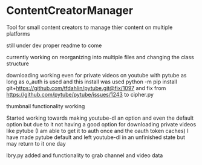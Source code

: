 # ContentCreatorManager
Tool for small content creators to manage thier content on multiple platforms

still under dev proper readme to come

currently working on reorganizing into multiple files and changing the class structure

downloading working even for private videos on youtube with pytube as long as o_auth is used and this install was used python -m pip install git+https://github.com/tfdahlin/pytube.git@fix/1097 and fix from https://github.com/pytube/pytube/issues/1243 to cipher.py

thumbnail functionality working

Started working towards making youtube-dl an option and even the default option but due to it not having a good option for downloading private videos like pytube (I am able to get it to auth once and the oauth token caches) I have made pytube default and left youtube-dl in an unfinished state but may return to it one day

lbry.py added and functionality to grab channel and video data